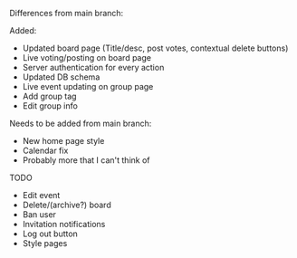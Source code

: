 Differences from main branch:

Added:
+ Updated board page (Title/desc, post votes, contextual delete buttons)
+ Live voting/posting on board page
+ Server authentication for every action
+ Updated DB schema
+ Live event updating on group page
+ Add group tag
+ Edit group info

Needs to be added from main branch:
- New home page style
- Calendar fix
- Probably more that I can't think of


TODO
- Edit event
- Delete/(archive?) board
- Ban user
- Invitation notifications
- Log out button
- Style pages
